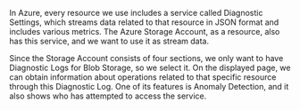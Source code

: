 

In Azure, every resource we use includes a service called Diagnostic Settings, which streams data related to that resource in JSON format and includes various metrics. The Azure Storage Account, as a resource, also has this service, and we want to use it as stream data.

Since the Storage Account consists of four sections, we only want to have Diagnostic Logs for Blob Storage, so we select it. On the displayed page, we can obtain information about operations related to that specific resource through this Diagnostic Log. One of its features is Anomaly Detection, and it also shows who has attempted to access the service.
